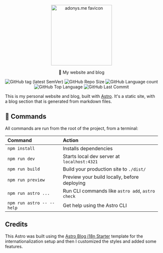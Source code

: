 
<p align="center">
 <img src="./public/images/favicons/favicon-1.png" alt="adonys.me favicon" width="200"/>
</p>

<p align="center">
 🚀 My website and blog
</p>

<p align="center">
  <img src="https://img.shields.io/github/v/tag/adonyssantos/adonys-dot-me-website?color=blue&label=version&style=plastic" alt="GitHub tag (latest SemVer)">
 <img src="https://img.shields.io/github/repo-size/adonyssantos/adonys-dot-me-website?style=plastic" alt="GitHub Repo Size" title="GitHub Repo Size">
 <img src="https://img.shields.io/github/languages/count/adonyssantos/adonys-dot-me-website?style=plastic" alt="GitHub Language count" title="GitHub Language count">
 <img src="https://img.shields.io/github/languages/top/adonyssantos/adonys-dot-me-website?style=plastic" alt="GitHub Top Language" title="GitHub Top Language">
 <img src="https://img.shields.io/github/last-commit/adonyssantos/adonys-dot-me-website?color=red&amp;style=plastic" alt="GitHub Last Commit" title="GitHub Last Commit">
</p>

This is my personal website and blog, built with [Astro](https://astro.build/). It's a static site, with a blog section that is generated from markdown files.

## 🧞 Commands

All commands are run from the root of the project, from a terminal:

| Command                   | Action                                           |
| :------------------------ | :----------------------------------------------- |
| `npm install`             | Installs dependencies                            |
| `npm run dev`             | Starts local dev server at `localhost:4321`      |
| `npm run build`           | Build your production site to `./dist/`          |
| `npm run preview`         | Preview your build locally, before deploying     |
| `npm run astro ...`       | Run CLI commands like `astro add`, `astro check` |
| `npm run astro -- --help` | Get help using the Astro CLI                     |

## Credits

This Astro was built using the [Astro Blog i18n Starter](https://github.com/rebecamurillo/astro-blog-i18n-starter) template for the internationalization setup and then I customized the styles and added some features.
